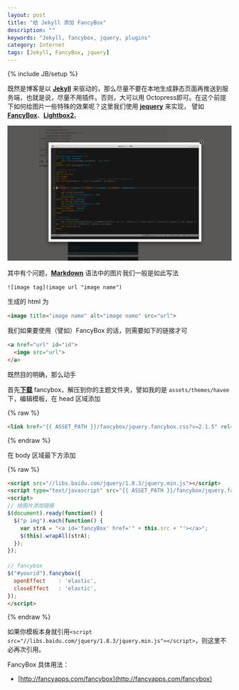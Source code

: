 ```yaml
---
layout: post
title: "给 Jekyll 添加 FancyBox"
description: ""
keywords: "Jekyll, fancybox, jquery, plugins"
category: Internet 
tags: [Jekyll, FancyBox, jquery]
---
```

{% include JB/setup %}

既然是博客是以 [**Jekyll**][1] 来驱动的，那么尽量不要在本地生成静态页面再推送到服务端，也就是说，尽量不用插件。否则，大可以用 Octopress即可。在这个前提下如何给图片一些特殊的效果呢？这里我们使用 [**jequery**][2] 来实现， 譬如 [**FancyBox**][3]、[**Lightbox2**][4]。

![FancyBox](/assets/images/2013/10/fancybox.png "FancyBox")

<!-- more -->
其中有个问题，[**Markdown**][5] 语法中的图片我们一般是如此写法

```
![image tag](image url "image name")
```

生成的 html 为

```html
<image title="image name" alt="image name" src="url">
```

我们如果要使用（譬如）FancyBox 的话，则需要如下的链接才可

```html
<a href="url" id="id">
  <imge src="url">
</a>
```

既然目的明确，那么动手

首先[**下载**][6] fancybox，解压到你的主题文件夹，譬如我的是 `assets/themes/havee` 下，编辑模板，在 head 区域添加

{% raw %}
```html
<link href="{{ ASSET_PATH }}/fancybox/jquery.fancybox.css?v=2.1.5" rel="stylesheet" media="all" />
```
{% endraw %}

在 body 区域最下方添加

{% raw %}
```html
<script src="//libs.baidu.com/jquery/1.8.3/jquery.min.js"></script>
<script type="text/javascript" src="{{ ASSET_PATH }}/fancybox/jquery.fancybox.pack.js?v=2.1.5"></script>
<script>
// 给图片添加链接
$(document).ready(function() {
  $("p img").each(function() {
    var strA = "<a id='fancyBox' href='" + this.src + "'></a>";
    $(this).wrapAll(strA);
  });
});

// fancybox
$("#yourid").fancybox({
  openEffect	: 'elastic',
  closeEffect	: 'elastic',
});
</script>
```
{% endraw %}

如果你模板本身就引用`<script src="//libs.baidu.com/jquery/1.8.3/jquery.min.js"></script>`，则这里不必再次引用。

FancyBox 具体用法：

- [http://fancyapps.com/fancybox](http://fancyapps.com/fancybox)

[1]: http://jekyllrb.com/
[2]: http://jquery.com/
[3]: http://fancybox.net/
[4]: http://lokeshdhakar.com/projects/lightbox2/
[5]: /internet/2013-07/markdown-syntax.html#img
[6]: https://github.com/fancyapps/fancyBox/zipball/v2.1.5
